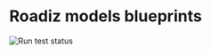 # Roadiz models blueprints

![Run test status](https://github.com/roadiz/models/actions/workflows/run-test.yml/badge.svg?branch=develop)
